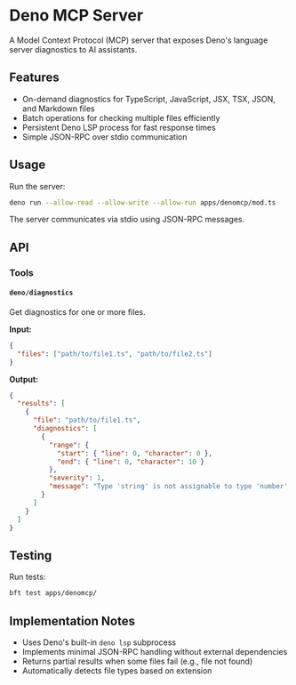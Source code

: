 # Deno MCP Server

A Model Context Protocol (MCP) server that exposes Deno's language server
diagnostics to AI assistants.

## Features

- On-demand diagnostics for TypeScript, JavaScript, JSX, TSX, JSON, and Markdown
  files
- Batch operations for checking multiple files efficiently
- Persistent Deno LSP process for fast response times
- Simple JSON-RPC over stdio communication

## Usage

Run the server:

```bash
deno run --allow-read --allow-write --allow-run apps/denomcp/mod.ts
```

The server communicates via stdio using JSON-RPC messages.

## API

### Tools

#### `deno/diagnostics`

Get diagnostics for one or more files.

**Input:**

```json
{
  "files": ["path/to/file1.ts", "path/to/file2.ts"]
}
```

**Output:**

```json
{
  "results": [
    {
      "file": "path/to/file1.ts",
      "diagnostics": [
        {
          "range": {
            "start": { "line": 0, "character": 0 },
            "end": { "line": 0, "character": 10 }
          },
          "severity": 1,
          "message": "Type 'string' is not assignable to type 'number'."
        }
      ]
    }
  ]
}
```

## Testing

Run tests:

```bash
bft test apps/denomcp/
```

## Implementation Notes

- Uses Deno's built-in `deno lsp` subprocess
- Implements minimal JSON-RPC handling without external dependencies
- Returns partial results when some files fail (e.g., file not found)
- Automatically detects file types based on extension
